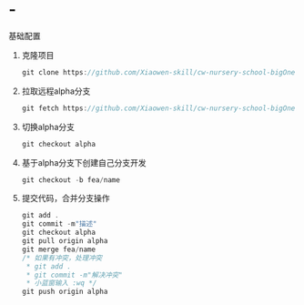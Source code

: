 # -

基础配置

1. 克隆项目

   ```js
   git clone https://github.com/Xiaowen-skill/cw-nursery-school-bigOne-class.git
   ```

2. 拉取远程alpha分支

   ```js
   git fetch https://github.com/Xiaowen-skill/cw-nursery-school-bigOne-class.git alpha:alpha
   ```

3. 切换alpha分支

   ```js
   git checkout alpha
   ```

4. 基于alpha分支下创建自己分支开发

   ```js
   git checkout -b fea/name
   ```

5. 提交代码，合并分支操作

   ```js
   git add .
   git commit -m"描述"
   git checkout alpha
   git pull origin alpha
   git merge fea/name
   /* 如果有冲突，处理冲突
    * git add .
    * git commit -m"解决冲突"
    * 小蓝窗输入 :wq */
   git push origin alpha
   ```

   